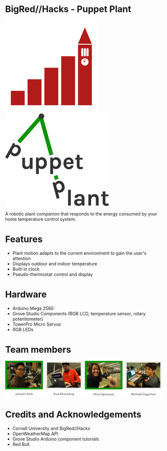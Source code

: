 # BigRed//Hacks - Puppet Plant

![alt tag](/img/brh.png) ![alt tag](/img/logo.png)

A robotic plant companion that responds to the energy consumed by your home temperature control system.

# Features

- Plant motion adapts to the current environment to gain the user's attention
- Displays outdoor and indoor temperature
- Built-in clock
- Pseudo-thermostat control and display

# Hardware

- Arduino Mega 2560
- Grove Studio Components (RGB LCD, temperature sensor, rotary potentiometer)
- TowerPro Micro Servos
- RGB LEDs

# Team members

![alt tag](/img/themakers.png)

# Credits and Acknowledgements

- Cornell University and BigRed//Hacks
- OpenWeatherMap API
- Grove Studio Arduino component tutorials
- Red Bull


